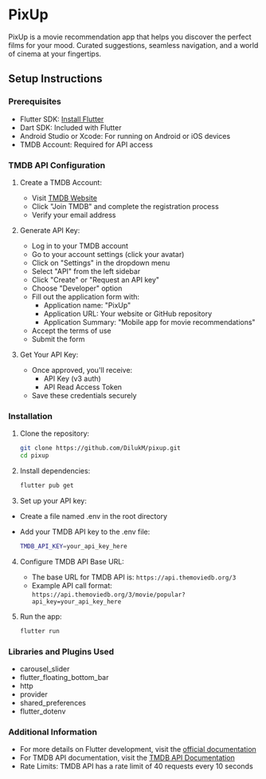 # PixUp

PixUp is a movie recommendation app that helps you discover the perfect films for your mood. Curated suggestions, seamless navigation, and a world of cinema at your fingertips.

## Setup Instructions

### Prerequisites

- Flutter SDK: [Install Flutter](https://flutter.dev/docs/get-started/install)
- Dart SDK: Included with Flutter
- Android Studio or Xcode: For running on Android or iOS devices
- TMDB Account: Required for API access

### TMDB API Configuration

1. Create a TMDB Account:
   - Visit [TMDB Website](https://www.themoviedb.org/)
   - Click "Join TMDB" and complete the registration process
   - Verify your email address

2. Generate API Key:
   - Log in to your TMDB account
   - Go to your account settings (click your avatar)
   - Click on "Settings" in the dropdown menu
   - Select "API" from the left sidebar
   - Click "Create" or "Request an API key"
   - Choose "Developer" option
   - Fill out the application form with:
     - Application name: "PixUp"
     - Application URL: Your website or GitHub repository
     - Application Summary: "Mobile app for movie recommendations"
   - Accept the terms of use
   - Submit the form

3. Get Your API Key:
   - Once approved, you'll receive:
     - API Key (v3 auth)
     - API Read Access Token
   - Save these credentials securely

### Installation

1. Clone the repository:

   ```sh
   git clone https://github.com/DilukM/pixup.git
   cd pixup
   ```

2. Install dependencies:

   ```sh
   flutter pub get
   ```

3. Set up your API key:

- Create a file named .env in the root directory
- Add your TMDB API key to the .env file:

  ```sh
  TMDB_API_KEY=your_api_key_here
  ```

4. Configure TMDB API Base URL:
   - The base URL for TMDB API is: `https://api.themoviedb.org/3`
   - Example API call format: `https://api.themoviedb.org/3/movie/popular?api_key=your_api_key_here`

5. Run the app:
   ```sh
   flutter run
   ```

### Libraries and Plugins Used

- carousel_slider
- flutter_floating_bottom_bar
- http
- provider
- shared_preferences
- flutter_dotenv

### Additional Information

- For more details on Flutter development, visit the [official documentation](https://flutter.dev/docs)
- For TMDB API documentation, visit the [TMDB API Documentation](https://developers.themoviedb.org/3)
- Rate Limits: TMDB API has a rate limit of 40 requests every 10 seconds
